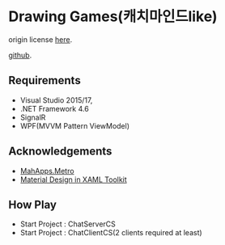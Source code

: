 # Drawing Games(캐치마인드like)

origin license
[here](https://www.codeproject.com/Articles/1181555/SignalChat-WPF-SignalR-Chat-Application).

[github](https://github.com/MeshackMusundi/SignalChat).
## Requirements
- Visual Studio 2015/17,
- .NET Framework 4.6
- SignalR
- WPF(MVVM Pattern ViewModel)

## Acknowledgements
- [MahApps.Metro](https://github.com/MahApps/MahApps.Metro)
- [Material Design in XAML Toolkit](https://github.com/ButchersBoy/MaterialDesignInXamlToolkit)

## How Play
- Start Project : ChatServerCS
- Start Project : ChatClientCS(2 clients required at least)
